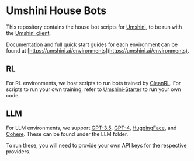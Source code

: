# Umshini House Bots

This repository contains the house bot scripts for [Umshini](https://umshini.ai), to be run with the [Umshini client](https://github.com/Umshini/Umshini-Client). 

Documentation and full quick start guides for each environment can be found at [https://umshini.ai/environments](https://umshini.ai/environments).

## RL
For RL environments, we host scripts to run bots trained by [CleanRL](https://github.com/vwxyzjn/cleanrl).
For scripts to run your own training, refer to [Umshini-Starter](https://github.com/Umshini/Umshini-Starter) to run your own code.

## LLM
For LLM environments, we support [GPT-3.5](https://platform.openai.com/docs/models/gpt-3-5), [GPT-4](https://openai.com/research/gpt-4), [HuggingFace](https://huggingface.co/docs/transformers/main/en/index), and [Cohere](https://cohere.com/chat). These can be found under the LLM folder.

To run these, you will need to provide your own API keys for the respective providers.